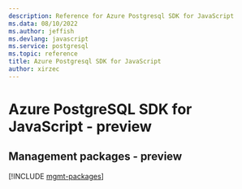 ```yaml
---
description: Reference for Azure Postgresql SDK for JavaScript
ms.data: 08/10/2022
ms.author: jeffish
ms.devlang: javascript
ms.service: postgresql
ms.topic: reference
title: Azure Postgresql SDK for JavaScript
author: xirzec
---
```

# Azure PostgreSQL SDK for JavaScript - preview

## Management packages - preview
[!INCLUDE [mgmt-packages](postgresql-mgmt-index.md)]